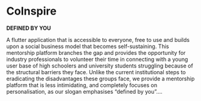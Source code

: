 # CoInspire
**DEFINED BY YOU**


A flutter application that is accessible to everyone, free to use and builds upon a social business model that becomes self-sustaining. This mentorship platform branches the gap and provides the opportunity for industry professionals to volunteer their time in connecting with a young user base of high schoolers and university students struggling because of the structural barriers they face. Unlike the current institutional steps to eradicating the disadvantages these groups face, we provide a mentorship platform that is less intimidating, and completely focuses on personalisation, as our slogan emphasises “defined by you”….

